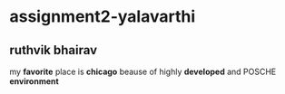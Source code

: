 # assignment2-yalavarthi
## ruthvik bhairav
my **favorite** place is **chicago**
beause of highly **developed** and  POSCHE **environment**

